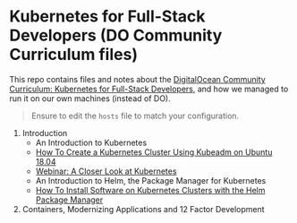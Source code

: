 # Kubernetes for Full-Stack Developers (DO Community Curriculum files)

This repo contains files and notes about the [DigitalOcean Community Curriculum: Kubernetes for Full-Stack Developers][1], and how we managed to run it on our own machines (instead of DO).

> Ensure to edit the `hosts` file to match your configuration.

1. Introduction
    - An Introduction to Kubernetes
    - [How To Create a Kubernetes Cluster Using Kubeadm on Ubuntu 18.04](./create-cluster/)
    - [Webinar: A Closer Look at Kubernetes](./a-closer-look-at-k8s/)
    - An Introduction to Helm, the Package Manager for Kubernetes
    - [How To Install Software on Kubernetes Clusters with the Helm Package Manager](./how-to-install-software-on-kubernetes-clusters-with-the-helm-package-manager/)
2. Containers, Modernizing Applications and 12 Factor Development

  [1]: https://www.digitalocean.com/community/curriculums/kubernetes-for-full-stack-developers
